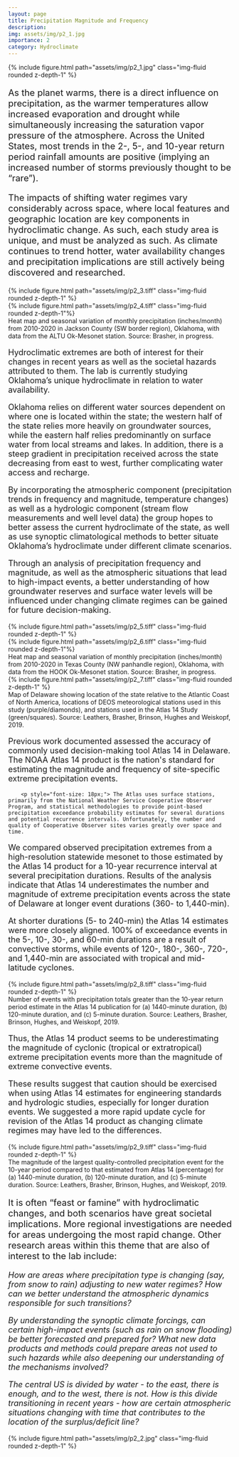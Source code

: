 ```yaml
---
layout: page
title: Precipitation Magnitude and Frequency
description: 
img: assets/img/p2_1.jpg
importance: 2
category: Hydroclimate
---
```


<div class="row">
    <div class="col-sm mt-3 mt-md-0 text-center">
        {% include figure.html path="assets/img/p2_1.jpg" class="img-fluid rounded z-depth-1" %}
    </div>
</div>

<p style="font-size: 20px;"> As the planet warms, there is a direct influence on precipitation, as the warmer temperatures allow increased evaporation and drought while simultaneously increasing the saturation vapor pressure of the atmosphere. Across the United States, most trends in the 2-, 5-, and 10-year return period rainfall amounts are positive (implying an increased number of storms previously thought to be “rare”). 
</p>

<p style="font-size: 20px;"> The impacts of shifting water regimes vary considerably across space, where local features and geographic location are key components in hydroclimatic change. As such, each study area is unique, and must be analyzed as such. As climate continues to trend hotter, water availability changes and precipitation implications are still actively being discovered and researched. 
</p>
        

<div class="row">
    <div class="col-sm mt-6 mt-md-0">
        {% include figure.html path="assets/img/p2_3.tiff" class="img-fluid rounded z-depth-1" %}
    </div>
    <div class="col-sm mt-6 mt-md-0">
        {% include figure.html path="assets/img/p2_4.tiff" class="img-fluid rounded z-depth-1"%}
    </div>
      <div class="caption">
            Heat map and seasonal variation of monthly precipitation (inches/month) from 2010-2020 in Jackson County (SW border region), Oklahoma, with data from the ALTU Ok-Mesonet station. Source: Brasher, in progress.
        </div>
</div>

<p style="font-size: 18px;"> Hydroclimatic extremes are both of interest for their changes in recent years as well as the societal hazards attributed to them. The lab is currently studying Oklahoma’s unique hydroclimate in relation to water availability.  
</p>
        
<p style="font-size: 18px;"> Oklahoma relies on different water sources dependent on where one is located within the state; the western half of the state relies more heavily on groundwater sources, while the eastern half relies predominantly on surface water from local streams and lakes. In addition, there is a steep gradient in precipitation received across the state decreasing from east to west, further complicating water access and recharge.
</p>

<p style="font-size: 18px;"> By incorporating the atmospheric component (precipitation trends in frequency and magnitude, temperature changes) as well as a hydrologic component (stream flow measurements and well level data) the group hopes to better assess the current hydroclimate of the state, as well as use synoptic climatological methods to better situate Oklahoma’s hydroclimate under different climate scenarios.
</p>

<p style="font-size: 18px;"> Through an analysis of precipitation frequency and magnitude, as well as the atmospheric situations that lead to high-impact events, a better understanding of how groundwater reserves and surface water levels will be influenced under changing climate regimes can be gained for future decision-making. 
</p> 


<div class="row">
    <div class="col-sm mt-6 mt-md-0">
        {% include figure.html path="assets/img/p2_5.tiff" class="img-fluid rounded z-depth-1" %}
    </div>
    <div class="col-sm mt-6 mt-md-0">
        {% include figure.html path="assets/img/p2_6.tiff" class="img-fluid rounded z-depth-1"%}
    </div>
      <div class="caption">
            Heat map and seasonal variation of monthly precipitation (inches/month) from 2010-2020 in Texas County (NW panhandle region), Oklahoma, with data from the HOOK Ok-Mesonet station. Source: Brasher, in progress.
        </div>
</div>

    
<div class="row">
    <div class="col-sm-6">
        {% include figure.html path="assets/img/p2_7.tiff" class="img-fluid rounded z-depth-1" %}
      <div class="caption">
            Map of Delaware showing location of the state relative to the Atlantic Coast of North America, locations of DEOS meteorological stations used in this study (purple/diamonds), and stations used in the Atlas 14 Study (green/squares). Source: Leathers, Brasher, Brinson, Hughes and Weiskopf, 2019. 
        </div>
     </div>
    <div class="col-sm-6">
        <p style="font-size: 18px;"> Previous work documented assessed the accuracy of commonly used decision-making tool Atlas 14 in Delaware. The NOAA Atlas 14 product is the nation's standard for estimating the magnitude and frequency of site-specific extreme precipitation events. </p>
        
        <p style="font-size: 18px;"> The Atlas uses surface stations, primarily from the National Weather Service Cooperative Observer Program, and statistical methodologies to provide point-based precipitation exceedance probability estimates for several durations and potential recurrence intervals. Unfortunately, the number and quality of Cooperative Observer sites varies greatly over space and time. 
</p>
<p style="font-size: 18px;"> We compared observed precipitation extremes from a high-resolution statewide mesonet to those estimated by the Atlas 14 product for a 10-year recurrence interval at several precipitation durations. Results of the analysis indicate that Atlas 14 underestimates the number and magnitude of extreme precipitation events across the state of Delaware at longer event durations (360- to 1,440-min). 
</p>

<p style="font-size: 18px;"> At shorter durations (5- to 240-min) the Atlas 14 estimates were more closely aligned. 100% of exceedance events in the 5-, 10-, 30-, and 60-min durations are a result of convective storms, while events of 120-, 180-, 360-, 720-, and 1,440-min are associated with tropical and mid-latitude cyclones. 
</p>
    </div>



<div class="row">
    <div class="col-sm mt-3 mt-md-0 text-center">
        {% include figure.html path="assets/img/p2_8.tiff" class="img-fluid rounded z-depth-1" %}
    </div>
</div>
<div class="caption">
    Number of events with precipitation totals greater than the 10-year return period estimate in the Atlas 14 publication for (a) 1440-minute duration, (b) 120-minute duration, and (c) 5-minute duration. Source: Leathers, Brasher, Brinson, Hughes, and Weiskopf, 2019.
</div>


<p style="font-size: 18px;"> Thus, the Atlas 14 product seems to be underestimating the magnitude of cyclonic (tropical or extratropical) extreme precipitation events more than the magnitude of extreme convective events.
</p>

<p style="font-size: 18px;"> These results suggest that caution should be exercised when using Atlas 14 estimates for engineering standards and hydrologic studies, especially for longer duration events. We suggested a more rapid update cycle for revision of the Atlas 14 product as changing climate regimes may have led to the differences. 
</p>


<div class="row">
    <div class="col-sm mt-3 mt-md-0 text-center">
        {% include figure.html path="assets/img/p2_9.tiff" class="img-fluid rounded z-depth-1" %}
    </div>
</div>
<div class="caption">
    The magnitude of the largest quality-controlled precipitation event for the 10-year period compared to that estimated from Atlas 14 (percentage) for (a) 1440-minute duration, (b) 120-minute duration, and (c) 5-minute duration. Source: Leathers, Brasher, Brinson, Hughes, and Weiskopf, 2019.
</div>

<p style="font-size: 20px;"> It is often “feast or famine” with hydroclimatic changes, and both scenarios have great societal implications. More regional investigations are needed for areas undergoing the most rapid change. Other research areas within this theme that are also of interest to the lab include: 
</p>

<p style="font-size: 18px; font-style: italic;"> How are areas where precipitation type is changing (say, from snow to rain) adjusting to new water regimes? How can we better understand the atmospheric dynamics responsible for such transitions?
</p>
<p style="font-size: 18px; font-style: italic;"> By understanding the synoptic climate forcings, can certain high-impact events (such as rain on snow flooding) be better forecasted and prepared for? What new data products and methods could prepare areas not used to such hazards while also deepening our understanding of the mechanisms involved?
</p>
<p style="font-size: 18px; font-style: italic;"> The central US is divided by water - to the east, there is enough, and to the west, there is not. How is this divide transitioning in recent years - how are certain atmospheric situations changing with time that contributes to the location of the surplus/deficit line? 
</p>
<div class="row">
    <div class="col-sm mt-3 mt-md-0 text-center">
        {% include figure.html path="assets/img/p2_2.jpg" class="img-fluid rounded z-depth-1" %}
    </div>
</div>



